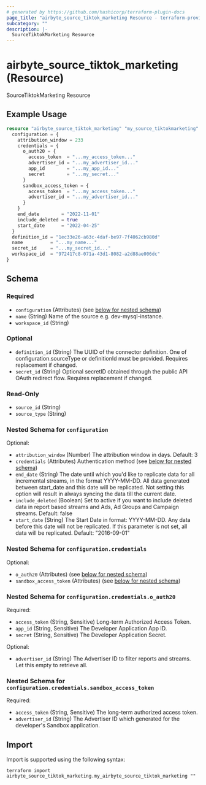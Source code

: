 ```yaml
---
# generated by https://github.com/hashicorp/terraform-plugin-docs
page_title: "airbyte_source_tiktok_marketing Resource - terraform-provider-airbyte"
subcategory: ""
description: |-
  SourceTiktokMarketing Resource
---
```


# airbyte_source_tiktok_marketing (Resource)

SourceTiktokMarketing Resource

## Example Usage

```terraform
resource "airbyte_source_tiktok_marketing" "my_source_tiktokmarketing" {
  configuration = {
    attribution_window = 233
    credentials = {
      o_auth20 = {
        access_token  = "...my_access_token..."
        advertiser_id = "...my_advertiser_id..."
        app_id        = "...my_app_id..."
        secret        = "...my_secret..."
      }
      sandbox_access_token = {
        access_token  = "...my_access_token..."
        advertiser_id = "...my_advertiser_id..."
      }
    }
    end_date        = "2022-11-01"
    include_deleted = true
    start_date      = "2022-04-25"
  }
  definition_id = "1ec33e26-a63c-4daf-be97-7f4062cb980d"
  name          = "...my_name..."
  secret_id     = "...my_secret_id..."
  workspace_id  = "972417c8-071a-43d1-8082-a2d88ae006dc"
}
```

<!-- schema generated by tfplugindocs -->
## Schema

### Required

- `configuration` (Attributes) (see [below for nested schema](#nestedatt--configuration))
- `name` (String) Name of the source e.g. dev-mysql-instance.
- `workspace_id` (String)

### Optional

- `definition_id` (String) The UUID of the connector definition. One of configuration.sourceType or definitionId must be provided. Requires replacement if changed.
- `secret_id` (String) Optional secretID obtained through the public API OAuth redirect flow. Requires replacement if changed.

### Read-Only

- `source_id` (String)
- `source_type` (String)

<a id="nestedatt--configuration"></a>
### Nested Schema for `configuration`

Optional:

- `attribution_window` (Number) The attribution window in days. Default: 3
- `credentials` (Attributes) Authentication method (see [below for nested schema](#nestedatt--configuration--credentials))
- `end_date` (String) The date until which you'd like to replicate data for all incremental streams, in the format YYYY-MM-DD. All data generated between start_date and this date will be replicated. Not setting this option will result in always syncing the data till the current date.
- `include_deleted` (Boolean) Set to active if you want to include deleted data in report based streams and Ads, Ad Groups and Campaign streams. Default: false
- `start_date` (String) The Start Date in format: YYYY-MM-DD. Any data before this date will not be replicated. If this parameter is not set, all data will be replicated. Default: "2016-09-01"

<a id="nestedatt--configuration--credentials"></a>
### Nested Schema for `configuration.credentials`

Optional:

- `o_auth20` (Attributes) (see [below for nested schema](#nestedatt--configuration--credentials--o_auth20))
- `sandbox_access_token` (Attributes) (see [below for nested schema](#nestedatt--configuration--credentials--sandbox_access_token))

<a id="nestedatt--configuration--credentials--o_auth20"></a>
### Nested Schema for `configuration.credentials.o_auth20`

Required:

- `access_token` (String, Sensitive) Long-term Authorized Access Token.
- `app_id` (String, Sensitive) The Developer Application App ID.
- `secret` (String, Sensitive) The Developer Application Secret.

Optional:

- `advertiser_id` (String) The Advertiser ID to filter reports and streams. Let this empty to retrieve all.


<a id="nestedatt--configuration--credentials--sandbox_access_token"></a>
### Nested Schema for `configuration.credentials.sandbox_access_token`

Required:

- `access_token` (String, Sensitive) The long-term authorized access token.
- `advertiser_id` (String) The Advertiser ID which generated for the developer's Sandbox application.

## Import

Import is supported using the following syntax:

```shell
terraform import airbyte_source_tiktok_marketing.my_airbyte_source_tiktok_marketing ""
```

